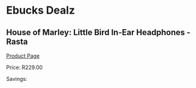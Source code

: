 
# Ebucks Dealz
## House of Marley: Little Bird In-Ear Headphones - Rasta
[Product Page](https://www.ebucks.com/web/shop/productSelected.do?prodId=638296903&catId=714975780)

Price: R229.00

Savings: 


	